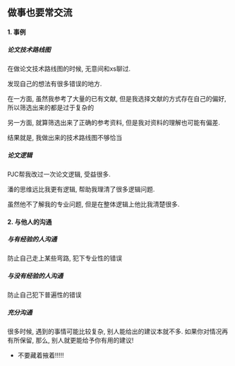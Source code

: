 ## 做事也要常交流

#### 1. 事例

##### 论文技术路线图

在做论文技术路线图的时候, 无意间和xs聊过.

发现自己的想法有很多错误的地方. 

在一方面, 虽然我参考了大量的已有文献, 但是我选择文献的方式存在自己的偏好, 所以筛选出来的都是过于复杂的

另一方面, 就算筛选出来了正确的参考资料, 但是我对资料的理解也可能有偏差. 

结果就是, 我做出来的技术路线图不够恰当

##### 论文逻辑

PJC帮我改过一次论文逻辑, 受益很多.

潘的思维远比我更有逻辑, 帮助我理清了很多逻辑问题.

虽然他不了解我的专业问题, 但是在整体逻辑上他比我清楚很多.

#### 2. 与他人的沟通

##### 与有经验的人沟通

防止自己走上某些弯路, 犯下专业性的错误

##### 与没有经验的人沟通

防止自己犯下普遍性的错误

##### 充分沟通

很多时候, 遇到的事情可能比较复杂, 别人能给出的建议本就不多. 如果你对情况再有所保留, 那么, 别人就更能给予你有用的建议!

- 不要藏着掖着!!!!!